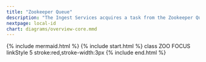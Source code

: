 ```yaml
---
title: "Zookeeper Queue"
description: "The Ingest Services acquires a task from the Zookeeper Queue"
nextpage: local-id
chart: diagrams/overview-core.mmd
---
```

{% include mermaid.html %}
{% include start.html %}
  class ZOO FOCUS
  linkStyle 5 stroke:red,stroke-width:3px
{% include end.html %}

